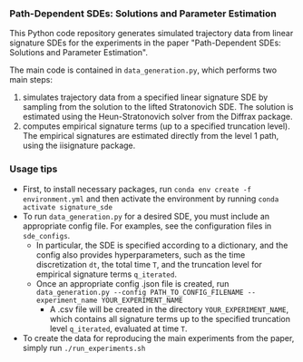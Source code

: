 ### Path-Dependent SDEs: Solutions and Parameter Estimation

This Python code repository generates simulated trajectory data from linear signature SDEs for the experiments in the paper "Path-Dependent SDEs: Solutions and Parameter Estimation".

The main code is contained in `data_generation.py`, which performs two main steps:

1. simulates trajectory data from a specified linear signature SDE by sampling from the solution to the lifted Stratonovich SDE. The solution is estimated using the Heun-Stratonovich solver from the Diffrax package.
2. computes empirical signature terms (up to a specified truncation level). The empirical signatures are estimated directly from the level 1 path, using the iisignature package.

### Usage tips
- First, to install necessary packages, run ``conda env create -f environment.yml`` and then activate the environment by running ``conda activate signature_sde``
- To run `data_generation.py` for a desired SDE, you must include an appropriate config file. For examples, see the configuration files in `sde_configs`. 
  - In particular, the SDE is specified according to a dictionary, and the config also provides hyperparameters, such as the time discretization `dt`, the total time `T`, and the truncation level for empirical signature terms `q_iterated`.
  - Once an appropriate config .json file is created, run ``data_generation.py --config PATH_TO_CONFIG_FILENAME --experiment_name YOUR_EXPERIMENT_NAME``
    - A .csv file will be created in the directory `YOUR_EXPERIMENT_NAME`, which contains all signature terms up to the specified truncation level `q_iterated`, evaluated at time `T`. 
- To create the data for reproducing the main experiments from the paper, simply run ``./run_experiments.sh ``
